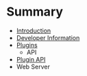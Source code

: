 # Summary

* [Introduction](README.md)
* [Developer Information](docs/developer_information.md)
* [Plugins](docs/plugins/README.md)
   * API
* [Plugin API](docs/plugins/api.md)
* Web Server


